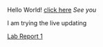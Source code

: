 Hello World!
[click here](https://jasondai1219.githubΩ.io/cse15l-lab-reports/Testing.html)
*See you*

I am trying the live updating

[Lab Report 1](https://JasonDai1219.github.io/cse15l-lab-reports/lab-report-1-week-0.html)
